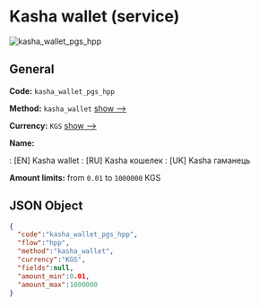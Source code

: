 
# Kasha wallet (service) 
![kasha_wallet_pgs_hpp](https://static.openfintech.io/payment_methods/kasha_wallet_pgs_hpp/logo.svg?w=400&c=v0.59.26#w200)  

## General 
 
**Code:** `kasha_wallet_pgs_hpp` 
 
**Method:** `kasha_wallet` 
 [show -->](/payment-methods/kasha_wallet/) 
 
**Currency:** `KGS` [show -->](/currencies/KGS/) 
 
**Name:** 
 
:	[EN] Kasha wallet 
:	[RU] Kasha кошелек 
:	[UK] Kasha гаманець 
 
**Amount limits:** from `0.01` to `1000000` KGS 

## JSON Object 

```json
{
  "code":"kasha_wallet_pgs_hpp",
  "flow":"hpp",
  "method":"kasha_wallet",
  "currency":"KGS",
  "fields":null,
  "amount_min":0.01,
  "amount_max":1000000
}
```  
